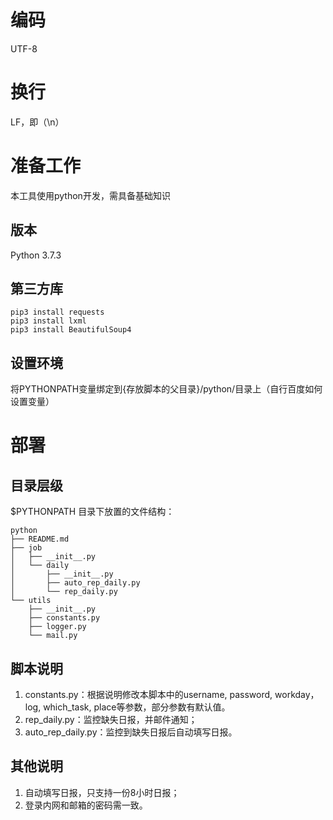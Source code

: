 # 编码
UTF-8

# 换行
LF，即（\n）

# 准备工作
本工具使用python开发，需具备基础知识

## 版本
Python 3.7.3

## 第三方库
```
pip3 install requests
pip3 install lxml
pip3 install BeautifulSoup4
```

## 设置环境
将PYTHONPATH变量绑定到{存放脚本的父目录}/python/目录上（自行百度如何设置变量）

# 部署
## 目录层级
$PYTHONPATH 目录下放置的文件结构：
```
python
├── README.md
├── job
│   ├── __init__.py
│   └── daily
│       ├── __init__.py
│       ├── auto_rep_daily.py
│       └── rep_daily.py
└── utils
    ├── __init__.py
    ├── constants.py
    ├── logger.py
    └── mail.py
```

## 脚本说明
1. constants.py：根据说明修改本脚本中的username, password, workday，log, which_task, place等参数，部分参数有默认值。
2. rep_daily.py：监控缺失日报，并邮件通知；
3. auto_rep_daily.py：监控到缺失日报后自动填写日报。

## 其他说明
1. 自动填写日报，只支持一份8小时日报；
2. 登录内网和邮箱的密码需一致。